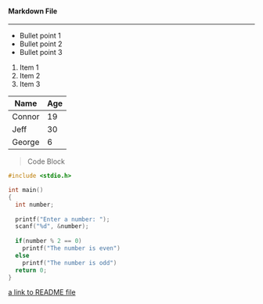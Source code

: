 #### Markdown File
-----------

* Bullet point 1
* Bullet point 2
* Bullet point 3

1. Item 1
1. Item 2
1. Item 3

| Name   |  Age |
| -------|------|
| Connor |  19  |
| Jeff   |  30  |
| George |  6   |

> Code Block
```c
#include <stdio.h>

int main()
{
  int number;
  
  printf("Enter a number: ");
  scanf("%d", &number);
  
  if(number % 2 == 0)
    printf("The number is even")
  else
    printf("The number is odd")
  return 0;
}
```



[a link to README file](README.md) 
